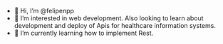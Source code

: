 - 👋 Hi, I’m @felipenpp
- 👀 I’m interested in web development. Also looking to learn about development and deploy of Apis for healthcare information systems.
- 🌱 I’m currently learning how to implement Rest.


<!---
felipenpp/felipenpp is a ✨ special ✨ repository because its `README.md` (this file) appears on your GitHub profile.
You can click the Preview link to take a look at your changes.
--->
